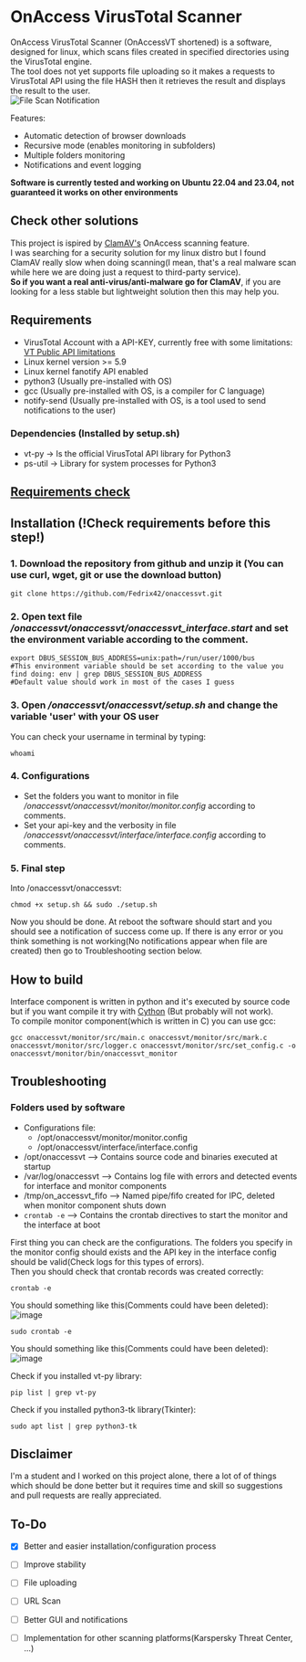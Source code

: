 # OnAccess VirusTotal Scanner
OnAccess VirusTotal Scanner (OnAccessVT shortened) is a software, designed for linux, which scans files created in specified directories using the VirusTotal engine.\
The tool does not yet supports file uploading so it makes a requests to VirusTotal API using the file HASH then it retrieves the result and displays the result to the user.\
![File Scan Notification](https://github.com/Fedrix42/onaccessvt/assets/144663254/4e4663ab-c1db-4f72-94a2-fe79276e9de4)

Features:
* Automatic detection of browser downloads
* Recursive mode (enables monitoring in subfolders)
* Multiple folders monitoring
* Notifications and event logging

**Software is currently tested and working on Ubuntu 22.04 and 23.04, not guaranteed it works on other environments**

## Check other solutions
This project is ispired by [ClamAV's](https://www.clamav.net/) OnAccess scanning feature.\
I was searching for a security solution for my linux distro but I found ClamAV really slow when doing scanning(I mean, that's a real malware scan while here we are doing just a request to third-party service).\
**So if you want a real anti-virus/anti-malware go for ClamAV**, if you are looking for a less stable but lightweight solution then this may help you.

## Requirements
  * VirusTotal Account with a API-KEY, currently free with some limitations: [VT Public API limitations](https://developers.virustotal.com/reference/public-vs-premium-api)
  * Linux kernel version >= 5.9
  * Linux kernel fanotify API enabled
  * python3 (Usually pre-installed with OS)
  * gcc (Usually pre-installed with OS, is a compiler for C language)
  * notify-send (Usually pre-installed with OS, is a tool used to send notifications to the user)
### Dependencies (Installed by setup.sh)
  * vt-py -> Is the official VirusTotal API library for Python3
  * ps-util -> Library for system processes for Python3

## [Requirements check](check_requirements.md)
## Installation (!Check requirements before this step!)
### 1. Download the repository from github and unzip it (You can use curl, wget, git or use the download button)
```
git clone https://github.com/Fedrix42/onaccessvt.git
```
### 2. Open text file */onaccessvt/onaccessvt/onaccessvt_interface.start* and set the environment variable according to the comment.
```
export DBUS_SESSION_BUS_ADDRESS=unix:path=/run/user/1000/bus
#This environment variable should be set according to the value you find doing: env | grep DBUS_SESSION_BUS_ADDRESS  
#Default value should work in most of the cases I guess
```

### 3. Open */onaccessvt/onaccessvt/setup.sh* and change the variable 'user' with your OS user
You can check your username in terminal by typing:
```
whoami
```

### 4. Configurations
* Set the folders you want to monitor in file */onaccessvt/onaccessvt/monitor/monitor.config* according to comments.
* Set your api-key and the verbosity in file */onaccessvt/onaccessvt/interface/interface.config* according to comments.
### 5. Final step
Into /onaccessvt/onaccessvt:
```
chmod +x setup.sh && sudo ./setup.sh
```
Now you should be done. At reboot the software should start and you should see a notification of success come up.
If there is any error or you think something is not working(No notifications appear when file are created) then go to Troubleshooting section below.

## How to build
Interface component is written in python and it's executed by source code but if you want compile it try with [Cython](https://cython.org/) (But probably will not work).\
To compile monitor component(which is written in C) you can use gcc:
```
gcc onaccessvt/monitor/src/main.c onaccessvt/monitor/src/mark.c onaccessvt/monitor/src/logger.c onaccessvt/monitor/src/set_config.c -o onaccessvt/monitor/bin/onaccessvt_monitor
```

## Troubleshooting
### Folders used by software
  * Configurations file:
       * /opt/onaccessvt/monitor/monitor.config
       * /opt/onaccessvt/interface/interface.config
  * /opt/onaccessvt --> Contains source code and binaries executed at startup
  * /var/log/onaccessvt --> Contains log file with errors and detected events for interface and monitor components
  * /tmp/on_accessvt_fifo --> Named pipe/fifo created for IPC, deleted when monitor component shuts down
  * `crontab -e` --> Contains the crontab directives to start the monitor and the interface at boot

First thing you can check are the configurations. The folders you specify in the monitor config should exists and the API key in the interface config should be valid(Check logs for this types of errors).\
Then you should check that crontab records was created correctly:
```
crontab -e
```
You should something like this(Comments could have been deleted):\
![image](https://github.com/Fedrix42/onaccessvt/assets/144663254/e52cda74-d446-4742-af85-9f183f949fb9)
```
sudo crontab -e
```
You should something like this(Comments could have been deleted):\
![image](https://github.com/Fedrix42/onaccessvt/assets/144663254/e01318b3-bd19-48bc-bf97-dcaf76ed9d62)

Check if you installed vt-py library:
```
pip list | grep vt-py
```
Check if you installed python3-tk library(Tkinter):
```
sudo apt list | grep python3-tk
```

## Disclaimer
I'm a student and I worked on this project alone, there a lot of of things which should be done better but it requires time and skill so suggestions and pull requests are really appreciated.

## To-Do
 - [x] Better and easier installation/configuration process
 - [ ] Improve stability
 - [ ] File uploading
 - [ ] URL Scan
 - [ ] Better GUI and notifications
 - [ ] Implementation for other scanning platforms(Karspersky Threat Center, ...)




